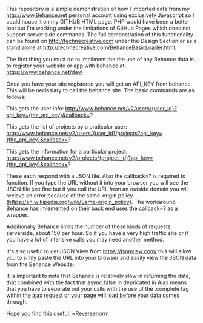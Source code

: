 This repository is a simple demonstration of how I imported data from my http://www.Behance.net personal account using exclusively Javascript so I could house it on my GITHUB HTML page. PHP would have been a better tool but I'm working under the limitations of GitHub Pages which does not support server side commands. The full demonstration of this functionality can be found on http://technecreative.com under the Design Section or as a stand alone at http://technecreative.com/BehanceBasicLoader.html.

The first thing you must do to impliment the the use of any Behance data is to register your website or app with behance at: https://www.behance.net/dev/

Once you have your site registered you will get an API_KEY from behance. This will be necissiary to call the behance site. The basic commands are as follows:

This gets the user info:
http://www.behance.net/v2/users/{user_id}?api_key={the_api_key}&callback=?

This gets the list of projects by a praticular user:
http://www.behance.net/v2/users/{user_id}/projects?api_key={the_api_key}&callback=?

This gets the information for a particular project:
http://www.behance.net/v2/projects/{project_id}?api_key={the_api_key}&callback=?

These each respond with a JSON file. Also the callback=? is required to function. If you type the URL without it into your browser you will see the JSON file just fine but if you call the URL from an outside domain you will recieve an error because of the same-origin policy (https://en.wikipedia.org/wiki/Same-origin_policy). The workaround Behance has imlemented on their back end uses the callback=? as a wrapper. 

Additionally Behance limits the number of these kinds of requests serverside, about 150 per hour. So if you have a very high traffic site or if you have a lot of intensive calls you may need another method. 

It's also useful to get JSON View from https://jsonview.com/ this will allow you to simly paste the URL into your browser and easily view the JSON data from the Behance Website.

It is important to note that Behance is relatively slow in returning the data, that combined with the fact that async:false in depricated in Ajax means that you have to seperate out your calls with the use of the .complete tag within the ajax request or your page will load before your data comes through.


Hope you find this useful.
~Reversenorm

